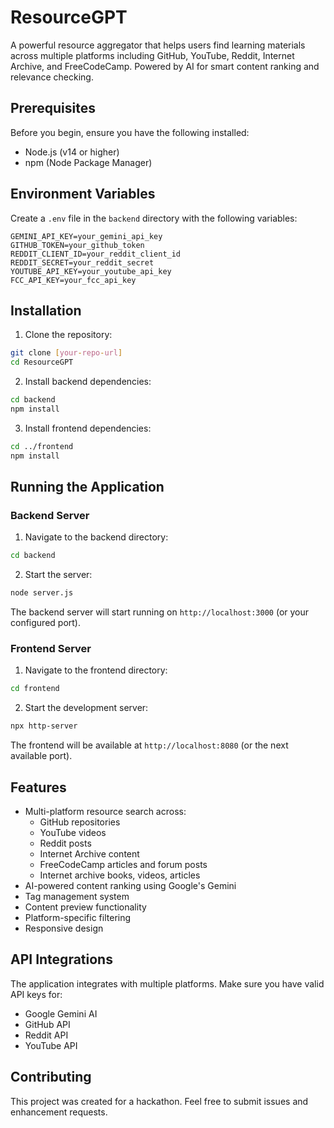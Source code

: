 # ResourceGPT

A powerful resource aggregator that helps users find learning materials across multiple platforms including GitHub, YouTube, Reddit, Internet Archive, and FreeCodeCamp. Powered by AI for smart content ranking and relevance checking.

## Prerequisites

Before you begin, ensure you have the following installed:
- Node.js (v14 or higher)
- npm (Node Package Manager)

## Environment Variables

Create a `.env` file in the `backend` directory with the following variables:

```env
GEMINI_API_KEY=your_gemini_api_key
GITHUB_TOKEN=your_github_token
REDDIT_CLIENT_ID=your_reddit_client_id
REDDIT_SECRET=your_reddit_secret
YOUTUBE_API_KEY=your_youtube_api_key
FCC_API_KEY=your_fcc_api_key
```

## Installation

1. Clone the repository:
```bash
git clone [your-repo-url]
cd ResourceGPT
```

2. Install backend dependencies:
```bash
cd backend
npm install
```

3. Install frontend dependencies:
```bash
cd ../frontend
npm install
```

## Running the Application

### Backend Server

1. Navigate to the backend directory:
```bash
cd backend
```

2. Start the server:
```bash
node server.js
```

The backend server will start running on `http://localhost:3000` (or your configured port).

### Frontend Server

1. Navigate to the frontend directory:
```bash
cd frontend
```

2. Start the development server:
```bash
npx http-server
```

The frontend will be available at `http://localhost:8080` (or the next available port).

## Features

- Multi-platform resource search across:
  - GitHub repositories
  - YouTube videos
  - Reddit posts
  - Internet Archive content
  - FreeCodeCamp articles and forum posts
  - Internet archive books, videos, articles
- AI-powered content ranking using Google's Gemini
- Tag management system
- Content preview functionality
- Platform-specific filtering
- Responsive design

## API Integrations

The application integrates with multiple platforms. Make sure you have valid API keys for:
- Google Gemini AI
- GitHub API
- Reddit API
- YouTube API

## Contributing

This project was created for a hackathon. Feel free to submit issues and enhancement requests.

